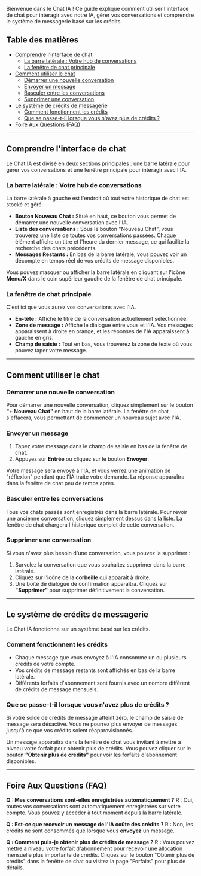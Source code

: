 Bienvenue dans le Chat IA ! Ce guide explique comment utiliser l'interface de chat pour interagir avec notre IA, gérer vos conversations et comprendre le système de messagerie basé sur les crédits.

## Table des matières

- [Comprendre l'interface de chat](#comprendre-linterface-de-chat)
  - [La barre latérale : Votre hub de conversations](#la-barre-latérale--votre-hub-de-conversations)
  - [La fenêtre de chat principale](#la-fenêtre-de-chat-principale)
- [Comment utiliser le chat](#comment-utiliser-le-chat)
  - [Démarrer une nouvelle conversation](#démarrer-une-nouvelle-conversation)
  - [Envoyer un message](#envoyer-un-message)
  - [Basculer entre les conversations](#basculer-entre-les-conversations)
  - [Supprimer une conversation](#supprimer-une-conversation)
- [Le système de crédits de messagerie](#le-système-de-crédits-de-messagerie)
  - [Comment fonctionnent les crédits](#comment-fonctionnent-les-crédits)
  - [Que se passe-t-il lorsque vous n'avez plus de crédits ?](#que-se-passe-t-il-lorsque-vous-navez-plus-de-crédits-)
- [Foire Aux Questions (FAQ)](#foire-aux-questions-faq)

---

## Comprendre l'interface de chat

Le Chat IA est divisé en deux sections principales : une barre latérale pour gérer vos conversations et une fenêtre principale pour interagir avec l'IA.

### La barre latérale : Votre hub de conversations

La barre latérale à gauche est l'endroit où tout votre historique de chat est stocké et géré.

- **Bouton Nouveau Chat :** Situé en haut, ce bouton vous permet de démarrer une nouvelle conversation avec l'IA.
- **Liste des conversations :** Sous le bouton "Nouveau Chat", vous trouverez une liste de toutes vos conversations passées. Chaque élément affiche un titre et l'heure du dernier message, ce qui facilite la recherche des chats précédents.
- **Messages Restants :** En bas de la barre latérale, vous pouvez voir un décompte en temps réel de vos crédits de message disponibles.

Vous pouvez masquer ou afficher la barre latérale en cliquant sur l'icône **Menu/X** dans le coin supérieur gauche de la fenêtre de chat principale.

### La fenêtre de chat principale

C'est ici que vous aurez vos conversations avec l'IA.

- **En-tête :** Affiche le titre de la conversation actuellement sélectionnée.
- **Zone de message :** Affiche le dialogue entre vous et l'IA. Vos messages apparaissent à droite en orange, et les réponses de l'IA apparaissent à gauche en gris.
- **Champ de saisie :** Tout en bas, vous trouverez la zone de texte où vous pouvez taper votre message.

---

## Comment utiliser le chat

### Démarrer une nouvelle conversation

Pour démarrer une nouvelle conversation, cliquez simplement sur le bouton **"+ Nouveau Chat"** en haut de la barre latérale. La fenêtre de chat s'effacera, vous permettant de commencer un nouveau sujet avec l'IA.

### Envoyer un message

1.  Tapez votre message dans le champ de saisie en bas de la fenêtre de chat.
2.  Appuyez sur **Entrée** ou cliquez sur le bouton **Envoyer**.

Votre message sera envoyé à l'IA, et vous verrez une animation de "réflexion" pendant que l'IA traite votre demande. La réponse apparaîtra dans la fenêtre de chat peu de temps après.

### Basculer entre les conversations

Tous vos chats passés sont enregistrés dans la barre latérale. Pour revoir une ancienne conversation, cliquez simplement dessus dans la liste. La fenêtre de chat chargera l'historique complet de cette conversation.

### Supprimer une conversation

Si vous n'avez plus besoin d'une conversation, vous pouvez la supprimer :
1.  Survolez la conversation que vous souhaitez supprimer dans la barre latérale.
2.  Cliquez sur l'icône de la **corbeille** qui apparaît à droite.
3.  Une boîte de dialogue de confirmation apparaîtra. Cliquez sur **"Supprimer"** pour supprimer définitivement la conversation.

---

## Le système de crédits de messagerie

Le Chat IA fonctionne sur un système basé sur les crédits.

### Comment fonctionnent les crédits

- Chaque message que vous envoyez à l'IA consomme un ou plusieurs crédits de votre compte.
- Vos crédits de message restants sont affichés en bas de la barre latérale.
- Différents forfaits d'abonnement sont fournis avec un nombre différent de crédits de message mensuels.

### Que se passe-t-il lorsque vous n'avez plus de crédits ?

Si votre solde de crédits de message atteint zéro, le champ de saisie de message sera désactivé. Vous ne pourrez plus envoyer de messages jusqu'à ce que vos crédits soient réapprovisionnés.

Un message apparaîtra dans la fenêtre de chat vous invitant à mettre à niveau votre forfait pour obtenir plus de crédits. Vous pouvez cliquer sur le bouton **"Obtenir plus de crédits"** pour voir les forfaits d'abonnement disponibles.

---

## Foire Aux Questions (FAQ)

**Q : Mes conversations sont-elles enregistrées automatiquement ?**
R : Oui, toutes vos conversations sont automatiquement enregistrées sur votre compte. Vous pouvez y accéder à tout moment depuis la barre latérale.

**Q : Est-ce que recevoir un message de l'IA coûte des crédits ?**
R : Non, les crédits ne sont consommés que lorsque vous **envoyez** un message.

**Q : Comment puis-je obtenir plus de crédits de message ?**
R : Vous pouvez mettre à niveau votre forfait d'abonnement pour recevoir une allocation mensuelle plus importante de crédits. Cliquez sur le bouton "Obtenir plus de crédits" dans la fenêtre de chat ou visitez la page "Forfaits" pour plus de détails.